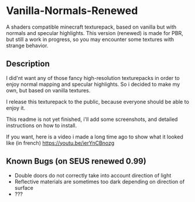 # Vanilla-Normals-Renewed
A shaders compatible minecraft texturepack, based on vanilla but with normals and specular highlights.
This version (renewed) is made for PBR, but still a work in progress, so you may encounter some textures with strange behavior.

## Description

I did'nt want any of those fancy high-resolution texturepacks in order to enjoy normal mapping and specular highlights.
So i decided to make my own, but based on vanilla textures.

I release this texturepack to the public, because everyone should be able to enjoy it.

This readme is not yet finished, i'll add some screenshots, and detailed instructions on how to install.

If you want, here is a video i made a long time ago to show what it looked like (in french) https://youtu.be/ierYnCBnozg

## Known Bugs (on SEUS renewed 0.99)
- Double doors do not correctly take into account direction of light
- Reflective materials are sometimes too dark depending on direction of surface
- ???
